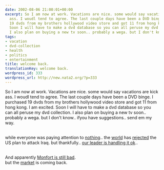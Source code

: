 ```yaml
---
date: 2002-08-06 21:00:01+00:00
excerpt: So I am now at work. Vacations are nice. some would say vacations are kick
  ass. I woudl tend to agree. The last couple days have been a DVD binge. I purchased
  19 dvds from my brothers hollywood video store and got 11 from hong kong. I am excited.
  Soon I will have to make a dvd database so you can all peruse my dvd collection.
  I also plan on buying a new tv soon.. probably a wega. but I don't kno...
tags:
- vacation
- dvd-collection
- health
- politics
- entertainment
title: welcome back.
translationKey: welcome back.
wordpress_id: 333
wordpress_url: http://new.nata2.org/?p=333
---
```


So I am now at work. Vacations are nice. some would say vacations are kick ass. I woudl tend to agree. The last couple days have been a DVD binge. I purchased 19 dvds from my brothers hollywood video store and got 11 from hong kong. I am excited. Soon I will have to make a dvd database so you can all peruse my dvd collection. I also plan on buying a new tv soon.. probably a wega. but I don't know.. ifyou have suggestions.. send em my way.<br/><br/>

while everyone was paying attention to <a href="http://www.cnn.com/2002/HEALTH/08/06/conjoined.twins/index.html">nothing</a>.. the <a href="http://news.independent.co.uk/world/politics/story.jsp?story=321916">world</a> has <a href="http://www.guardian.co.uk/Iraq/Story/0,2763,769851,00.html">rejected</a> the US plan to attack Iraq. but thankfully.. <a href="http://story.news.yahoo.com/news?tmpl=story2&amp;cid=544&amp;u=/ap/20020806/ap_on_go_pr_wh/bush_medical_2&amp;printer=1">our leader is handling it ok</a>.. <br/>
<br/>

And apparently <a href="http://rense.com/general27/canned.htm">Monfort is still bad</a>.<br/> but the <a href="http://www.marketwatch.com/news/story.asp?guid=%7B415DC9C0%2D455B%2D43B7%2DA32B%2DFF32C0A1B655%7D&amp;siteid=yhoo">market</a> is coming back.